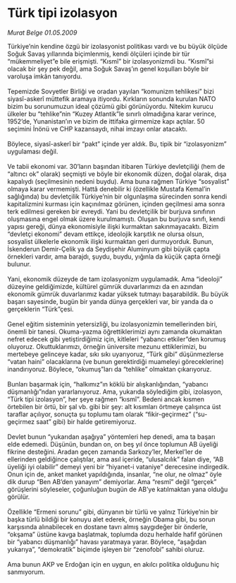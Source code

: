 # Türk tipi izolasyon

*Murat Belge 01.05.2009*

<div class="taraf_structure_2col_1zq">
<div class="margen_n">



 <p>Türkiye’nin kendine özgü bir izolasyonist politikası vardı ve bu büyük ölçüde Soğuk Savaş yıllarında biçimlenmiş, kendi ölçüleri içinde bir tür “mükemmeliyet”e bile erişmişti. “Kısmî” bir izolasyonizmdi bu. “Kısmî”si olacak bir şey pek değil, ama Soğuk Savaş’ın genel koşulları böyle bir varoluşa imkân tanıyordu. <br/><br/>Tepemizde Sovyetler Birliği ve oradan yayılan “komunizm tehlikesi” bizi siyasî-askerî müttefik aramaya itiyordu. Kırkların sonunda kurulan NATO bizim bu sorunumuzun ideal çözümü gibi görünüyordu. Nitekim kurucu ülkeler bu “tehlike”nin “Kuzey Atlantik”le sınırlı olmadığına karar verince, 1952’de, Yunanistan’ın ve bizim de ittifaka girmemize kapı açtılar. 50 seçimini İnönü ve CHP kazansaydı, nihai imzayı onlar atacaktı. <br/><br/>Böylece, siyasî-askerî bir “pakt” içinde yer aldık. Bu, tipik bir “izolasyonizm” uygulaması değil. <br/><br/>Ve tabii ekonomi var. 30’ların başından itibaren Türkiye devletçiliği (hem de “altıncı ok” olarak) seçmişti ve böyle bir ekonomik düzen, doğal olarak, dışa kapalıydı (seçilmesinin nedeni buydu). Ama buna rağmen Türkiye “sosyalist” olmaya karar vermemişti. Hattâ denebilir ki (özellikle Mustafa Kemal’in sağlığında) bu devletçilik Türkiye’nin bir olgunlaşma sürecinden sonra kendi kapitalizmini kurması için kaçınılmaz görünen, içinden geçilmesi ama sonra terk edilmesi gereken bir evreydi. Yani bu devletçilik bir burjuva sınıfının oluşmasına engel olmak üzere kurulmamıştı. Oluşan bu burjuva sınıfı, kendi yapısı gereği, dünya ekonomisiyle ilişki kurmaktan sakınmayacaktı. Bizim “devletçi ekonomi” devam ettikçe, ideolojik karşıtlık ne olursa olsun, sosyalist ülkelerle ekonomik ilişki kurmaktan geri durmuyorduk. Bunun, İskenderun Demir-Çelik ya da Seydişehir Aluminyum gibi büyük çapta örnekleri vardır, ama barajdı, şuydu, buydu, yığınla da küçük çapta örneği bulunur. <br/><br/>Yani, ekonomik düzeyde de tam izolasyonizm uygulamadık. Ama “ideoloji” düzeyine geldiğimizde, kültürel gümrük duvarlarımızı da en azından ekonomik gümrük duvarlarımız kadar yüksek tutmayı başarabildik. Bu büyük başarı sayesinde, bugün bir yanda dünya gerçekleri var, bir yanda da o gerçeklerin “Türk”çesi. <br/><br/>Genel eğitim sisteminin yetersizliği, bu izolasyonizmin temellerinden biri, önemli bir tanesi. Okuma-yazma öğrettiklerimizi aynı zamanda okumaktan nefret edecek gibi yetiştirdiğimiz için, kitleleri “yabancı etkiler”den korumuş oluyoruz. Okuttuklarımızı, örneğin üniversite mezunu ettiklerimizi, bu mertebeye gelinceye kadar, sıkı sıkı uyarıyoruz, “Türk gibi” düşünmezlerse “vatan haini” olacaklarına (ve bunun gerektirdiği muameleyi göreceklerine) inandırıyoruz. Böylece, “okumuş”ları da “tehlike” olmaktan çıkarıyoruz. <br/><br/>Bunları başarmak için, “halkımız”ın köklü bir alışkanlığından, “yabancı düşmanlığı”ndan yararlanıyoruz. Ama, yukarıda söylediğim gibi, izolasyon, “Türk tipi izolasyon”, her şeye rağmen “kısmî”. Bedeni ancak kısmen örtebilen bir örtü, bir şal vb. gibi bir şey: alt kısımları örtmeye çalışınca üst taraflar açılıyor, sonuçta şu toplumu tam olarak “fikir-geçirmez” (“su-geçirmez saat” gibi) bir halde getiremiyoruz. <br/><br/>Devlet bunun “yukarıdan aşağıya” yöntemleri hep denedi, ama ta başarı elde edemedi. Düşünün, bundan on, on beş yıl önce toplumun AB üyeliği fikrine desteğini. Aradan geçen zamanda Sarkozy’ler, Merkel’ler de ellerinden geldiğince çalıştılar, ama asıl içeride, “ulusalcılık” falan diye, “AB üyeliği iyi olabilir” demeyi yeni bir “hiyanet-i vataniye” derecesine indirgedik. Onun için de, anket manket yapıldığında, insanlar, “ne olur, ne olmaz” öyle dik durup “Ben AB’den yanayım” demiyorlar. Ama “resmî” değil “gerçek” görüşlerini söyleseler, çoğunluğun bugün de AB’ye katılmaktan yana olduğu görülür. <br/><br/>Özellikle “Ermeni sorunu” gibi, dünyanın bir türlü ve yalnız Türkiye’nin bir başka türlü bildiği bir konuyu alet ederek, örneğin Obama gibi, bu sorun karşısında alınabilecek en dostane tavrı almış saygıdeğer bir önderle, “okşama” üstüne kavga başlatmak, toplumda dozu herhalde hafif görünen bir “yabancı düşmanlığı” havası yaratmaya yarar. Böylece, “aşağıdan yukarıya”, “demokratik” biçimde işleyen bir “zenofobi” sahibi oluruz. <br/><br/>Ama bunun AKP ve Erdoğan için en uygun, en akılcı politika olduğunu hiç sanmıyorum.</p>

<br/>


<div id="taraf_not">
</div>

</div>


</div>
